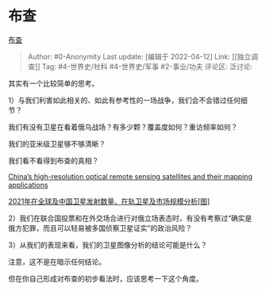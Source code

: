 # 布查
[布查](https://zhuanlan.zhihu.com/p/496323452)

> Author: #0-Anonymity
> Last update: [编辑于 2022-04-12]
> Link: [[独立调查]]
> Tag: #4-世界史/社科 #4-世界史/军事 #2-事业/功夫
> 评论区:
> 泛讨论:

其实有一个比较简单的思考。

1）与我们利害如此相关的、如此有参考性的一场战争，我们会不会错过任何细节？

我们有没有卫星在看着俄乌战场？有多少颗？覆盖度如何？重访频率如何？

我们的亚米级卫星够不够清晰？

我们看不看得到布查的真相？

[China’s high-resolution optical remote sensing satellites and their mapping applications​](https://link.zhihu.com/?target=https%3A//www.tandfonline.com/doi/full/10.1080/10095020.2020.1838957)

[2021年在全球及中国卫星发射数量、在轨卫星及市场规模分析[图]​](https://link.zhihu.com/?target=https%3A//m.chyxx.com/industry/1100829.html)

2）我们在联合国投票和在外交场合进行对俄立场表态时，有没有考察过“确实是俄方犯罪，而且可以轻易被多国侦察卫星证实”的政治风险？

3）从我们的表现来看，我们的卫星图像分析的结论可能是什么？

注意，这不是在暗示任何结论。

但在你自己形成对布查的初步看法时，应该思考一下这个角度。
